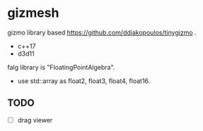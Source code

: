 # gizmesh

gizmo library based https://github.com/ddiakopoulos/tinygizmo .

* c++17
* d3d11

falg library is "FloatingPointAlgebra".

* use std::array as float2, float3, float4, float16.

## TODO

* [ ] drag viewer
